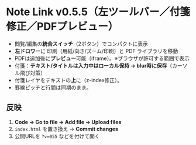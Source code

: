 # Note Link v0.5.5（左ツールバー／付箋修正／PDFプレビュー）
- 閲覧/編集の**統合スイッチ**（2ボタン）でコンパクトに表示
- **左ドロワー**に 印刷（用紙/向き/ズーム/印刷）と PDF ライブラリを移動
- PDFは追加後に**プレビュー**可能（iframe）。※ブラウザが許可する範囲で表示
- 付箋：**テキスト/タイトルは入力中はローカル保持 → blur時に保存**（カーソル飛び対策）
- 付箋レイヤをテキストの**上**に（z-index修正）。
- 罫線ピッチと行間は同期のまま。

## 反映
1. **Code → Go to file → Add file → Upload files**
2. `index.html` を置き換え → **Commit changes**
3. 公開URLを `?v=055` などを付けて開く
